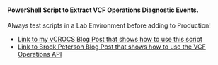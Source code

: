 #### PowerShell Script to Extract VCF Operations Diagnostic Events.  

Always test scripts in a Lab Environment before adding to Production! 

* [Link to my vCROCS Blog Post that shows how to use this script](https://www.vCROCS.info/vcf-operations-diagnostic-events-api/)  
* [Link to Brock Peterson Blog Post that shows how to use the VCF Operations API](https://www.brockpeterson.com/post/extracting-diagnostics-events-from-aria-operations)  

